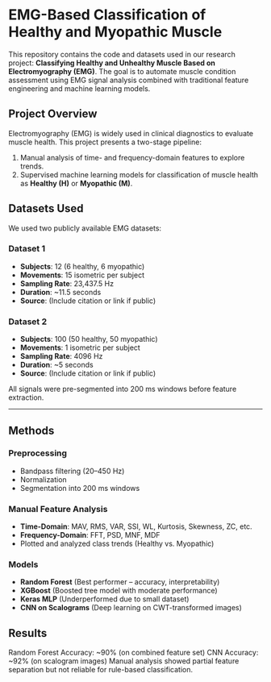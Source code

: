 # EMG-Based Classification of Healthy and Myopathic Muscle

This repository contains the code and datasets used in our research project: **Classifying Healthy and Unhealthy Muscle Based on Electromyography (EMG)**. The goal is to automate muscle condition assessment using EMG signal analysis combined with traditional feature engineering and machine learning models.

## Project Overview

Electromyography (EMG) is widely used in clinical diagnostics to evaluate muscle health. This project presents a two-stage pipeline:
1. Manual analysis of time- and frequency-domain features to explore trends.
2. Supervised machine learning models for classification of muscle health as **Healthy (H)** or **Myopathic (M)**.


##  Datasets Used

We used two publicly available EMG datasets:

### Dataset 1
- **Subjects**: 12 (6 healthy, 6 myopathic)
- **Movements**: 15 isometric per subject
- **Sampling Rate**: 23,437.5 Hz
- **Duration**: ~11.5 seconds
- **Source**: (Include citation or link if public)

### Dataset 2
- **Subjects**: 100 (50 healthy, 50 myopathic)
- **Movements**: 1 isometric per subject
- **Sampling Rate**: 4096 Hz
- **Duration**: ~5 seconds
- **Source**: (Include citation or link if public)

All signals were pre-segmented into 200 ms windows before feature extraction.

---

##  Methods

###  Preprocessing
- Bandpass filtering (20–450 Hz)
- Normalization
- Segmentation into 200 ms windows

###  Manual Feature Analysis
- **Time-Domain**: MAV, RMS, VAR, SSI, WL, Kurtosis, Skewness, ZC, etc.
- **Frequency-Domain**: FFT, PSD, MNF, MDF
- Plotted and analyzed class trends (Healthy vs. Myopathic)

###  Models
- **Random Forest** (Best performer – accuracy, interpretability)
- **XGBoost** (Boosted tree model with moderate performance)
- **Keras MLP** (Underperformed due to small dataset)
- **CNN on Scalograms** (Deep learning on CWT-transformed images)

## Results

Random Forest Accuracy: ~90% (on combined feature set)
CNN Accuracy: ~92% (on scalogram images)
Manual analysis showed partial feature separation but not reliable for rule-based classification.
